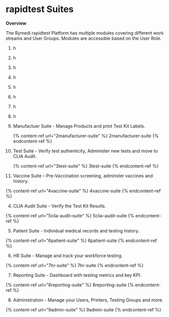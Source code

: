 # rapidtest Suites

**Overview**

The Rymedi rapidtest Platform has multiple modules covering different work streams and User Groups. Modules are accessible based on the User Role.

1. h
2. h
3. h
4. h
5. h
6. h
7. h
8. h

1. Manufactuer Suite - Manage Products and print Test Kit Labels.

   {% content-ref url="2manufacturer-suite" %} 2manufacturer-suite {% endcontent-ref %}

2. Test Suite - Verify test authenticity, Administer new tests and move to CLIA Audit.

   {% content-ref url="3test-suite" %} 3test-suite {% endcontent-ref %}

3. Vaccine Suite – Pre-Vaccination screening, adminster vaccines and history.

{% content-ref url="4vaccine-suite" %} 4vaccine-suite {% endcontent-ref %}

4. CLIA Audit Suite - Verify the Test Kit Results.

{% content-ref url="5clia-audit-suite" %} 5clia-audit-suite {% endcontent-ref %}

5. Patient Suite - Individual medical records and testing history.

{% content-ref url="6patient-suite" %} 6patient-suite {% endcontent-ref %}

6. HR Suite - Manage and track your workforce testing.

{% content-ref url="7hr-suite" %} 7hr-suite {% endcontent-ref %}

7. Reporting Suite - Dashboard with testing metrics and key KPI.

{% content-ref url="8reporting-suite" %} 8reporting-suite {% endcontent-ref %}

8. Administration - Manage your Users, Printers, Testing Groups and more.

{% content-ref url="9admin-suite" %} 9admin-suite {% endcontent-ref %}


